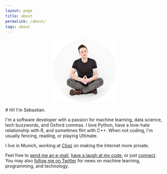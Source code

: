 ```yaml
---
layout: page
title: about
permalink: /about/
tags: about
---
```

<p style="text-align:center;"><img src="/images/me.png" width="200" height="200" alt="Sebastian Dziadzio" class="center"/> </p>
# Hi! I'm Sebastian.

I'm a software developer with a passion for machine learning, data science, tech buzzwords, and Oxford commas. I love Python, have a love-hate relationship with R, and sometimes flirt with C++. When not coding, I'm usually fencing, reading, or playing Ultimate.

I live in Munich, working at [Cliqz](http://cliqz.com) on making the Internet more private.

Feel free to [send me an e-mail](mailto:sebastian.dziadzio@gmail.com), [have a laugh at my code](https://github.com/sebastiandziadzio), or just [connect](https://linkedin.com/in/sebastiandziadzio). You may also [follow me on Twitter](https://twitter.com/sebadzia) for news on machine learning, programming, and technology.
